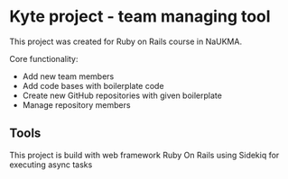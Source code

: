 # Kyte project - team managing tool

This project was created for Ruby on Rails course in NaUKMA.

Core functionality:

- Add new team members
- Add code bases with boilerplate code
- Create new GitHub repositories with given boilerplate
- Manage repository members

## Tools

This project is build with web framework Ruby On Rails using Sidekiq for executing async tasks
